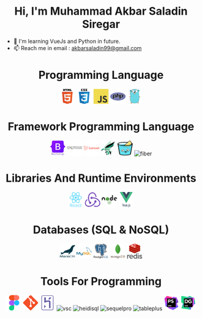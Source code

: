 <h1 align='center'>Hi, I'm Muhammad Akbar Saladin Siregar</h1>

- 🌱 I'm learning VueJs and Python in future.
- 📫 Reach me in email : akbarsaladin99@gmail.com

<h1 align='center'>Programming Language</h1>
<p align='center'>
 <img src="https://raw.githubusercontent.com/devicons/devicon/master/icons/html5/html5-original-wordmark.svg" alt="html5" width="40" height="40"/>
 <img src="https://raw.githubusercontent.com/devicons/devicon/master/icons/css3/css3-original-wordmark.svg" alt="css3" width="40" height="40"/>
 <img src="https://raw.githubusercontent.com/devicons/devicon/master/icons/javascript/javascript-original.svg" alt="javascript" width="40" height="40"/>
 <img src="https://raw.githubusercontent.com/devicons/devicon/master/icons/php/php-original.svg" alt="php" width="40" height="40"/>
 <img src="https://raw.githubusercontent.com/devicons/devicon/master/icons/go/go-original.svg" alt="go" width="40" height="40"/>
</p>

<h1 align='center'>Framework Programming Language</h1>
<p align='center'>
 <img src="https://raw.githubusercontent.com/devicons/devicon/master/icons/bootstrap/bootstrap-original-wordmark.svg" alt="bootstrap" width="40" height="40"/>
 <img src="https://raw.githubusercontent.com/devicons/devicon/master/icons/express/express-original-wordmark.svg" alt="express" width="40" height="40"/>
 <img src="https://raw.githubusercontent.com/devicons/devicon/master/icons/laravel/laravel-original-wordmark.svg" alt="laravel" width="40" height="40"/>
 <img src="https://raw.githubusercontent.com/devicons/devicon/master/icons/phalcon/phalcon-original.svg" alt="phalcon" width="40" height="40"/>
 <img src="https://raw.githubusercontent.com/gin-gonic/logo/master/color.png" alt="gin-gonic" width="40" height="40"/>
 <img src="https://gofiber.io/assets/images/logo.svg" alt="fiber" width="40" height="40"/>
</p>

<h1 align='center'>Libraries And Runtime Environments</h1>
<p align='center'>
 <img src="https://raw.githubusercontent.com/devicons/devicon/master/icons/react/react-original-wordmark.svg" alt="react" width="40" height="40"/>
 <img src="https://raw.githubusercontent.com/devicons/devicon/master/icons/redux/redux-original.svg" alt="redux" width="40" height="40"/>
 <img src="https://raw.githubusercontent.com/devicons/devicon/master/icons/nodejs/nodejs-original-wordmark.svg" alt="nodejs" width="40" height="40"/>
 <img src="https://raw.githubusercontent.com/devicons/devicon/master/icons/vuejs/vuejs-original-wordmark.svg" alt="vuejs" width="40" height="40"/>
</p>

<h1 align='center'>Databases (SQL & NoSQL)</h1>
<p align='center'>
 <img src="https://raw.githubusercontent.com/devicons/devicon/master/icons/mariadb/mariadb-original-wordmark.svg" alt="mariadb" width="40" height="40"/>
 <img src="https://raw.githubusercontent.com/devicons/devicon/master/icons/mysql/mysql-original-wordmark.svg" alt="mysql" width="40" height="40"/>
 <img src="https://raw.githubusercontent.com/devicons/devicon/master/icons/postgresql/postgresql-original-wordmark.svg" alt="postgresql" width="40" height="40"/>
 <img src="https://raw.githubusercontent.com/devicons/devicon/master/icons/mongodb/mongodb-original-wordmark.svg" alt="mongodb" width="40" height="40"/>
 <img src="https://raw.githubusercontent.com/devicons/devicon/master/icons/redis/redis-original-wordmark.svg" alt="redis" width="40" height="40"/>
</p>

<h1 align='center'>Tools For Programming</h1>
<p align='center'>
 <img src="https://raw.githubusercontent.com/devicons/devicon/master/icons/figma/figma-original.svg" alt="figma" width="40" height="40"/>
 <img src="https://raw.githubusercontent.com/devicons/devicon/master/icons/git/git-original.svg" alt="git" width="40" height="40"/>
 <img src="https://raw.githubusercontent.com/devicons/devicon/master/icons/heroku/heroku-original.svg" alt="heroku" width="40" height="40"/>
 <img src="https://upload.wikimedia.org/wikipedia/commons/thumb/9/9a/Visual_Studio_Code_1.35_icon.svg/2048px-Visual_Studio_Code_1.35_icon.svg.png" alt="vsc" width="40" height="40"/>
 <img src="https://upload.wikimedia.org/wikipedia/commons/3/32/HeidiSQL_logo_image.png" alt="heidisql" width="40" height="40"/>
 <img src="https://sequelpro.com/images/logo.png" alt="sequelpro" width="40" height="40"/>
 <img src="https://tableplus.com/resources/favicons/apple-icon-120x120.png" alt="tableplus" width="40" height="40"/>
 <img src="https://raw.githubusercontent.com/devicons/devicon/master/icons/phpstorm/phpstorm-original.svg" alt="phpstorm" width="40" height="40"/>
 <img src="https://raw.githubusercontent.com/devicons/devicon/master/icons/datagrip/datagrip-original.svg" alt="datagrip" width="40" height="40"/>
</p>
